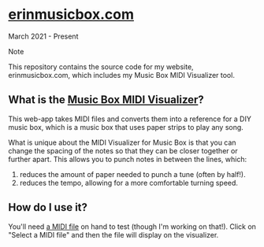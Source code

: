 
# [erinmusicbox.com](https://erinmusicbox.com)
March 2021 - Present
> [!NOTE]
This repository contains the source code for my website, erinmusicbox.com, which includes my Music Box MIDI Visualizer tool.



## What is the [Music Box MIDI Visualizer](https://erinmusicbox.com/#/midi-visualizer)?
This web-app takes MIDI files and converts them into a reference for a DIY music box, which is a music box that uses paper strips to play any song. 

What is unique about the MIDI Visualizer for Music Box is that you can change the spacing of the notes so that they can be closer together or further apart. This allows you to punch notes in between the lines, which:
1. reduces the amount of paper needed to punch a tune (often by half!).
2. reduces the tempo, allowing for a more comfortable turning speed.

## How do I use it?
You'll need [a MIDI file](https://drive.google.com/file/d/1eMSWpg9X9U09teUOskrfChGhPKf1sW56/view?usp=sharing) on hand to test (though I'm working on that!). Click on "Select a MIDI file" and then the file will display on the visualizer. 
